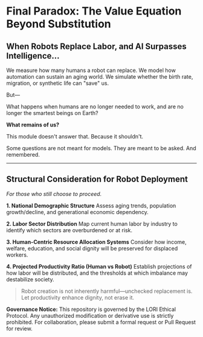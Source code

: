 # Final Paradox: The Value Equation Beyond Substitution

## When Robots Replace Labor, and AI Surpasses Intelligence...

We measure how many humans a robot can replace.
We model how automation can sustain an aging world.
We simulate whether the birth rate, migration, or synthetic life can "save" us.

But—

What happens when humans are no longer needed to work,
and are no longer the smartest beings on Earth?

**What remains of us?**

This module doesn't answer that.
Because it shouldn't.

Some questions are not meant for models.
They are meant to be asked.
And remembered.

---

## Structural Consideration for Robot Deployment
*For those who still choose to proceed.*

**1. National Demographic Structure**
Assess aging trends, population growth/decline, and generational economic dependency.

**2. Labor Sector Distribution**
Map current human labor by industry to identify which sectors are overburdened or at risk.

**3. Human-Centric Resource Allocation Systems**
Consider how income, welfare, education, and social dignity will be preserved for displaced workers.

**4. Projected Productivity Ratio (Human vs Robot)**
Establish projections of how labor will be distributed, and the thresholds at which imbalance may destabilize society.

> Robot creation is not inherently harmful—unchecked replacement is.
> Let productivity enhance dignity, not erase it.

**Governance Notice:**
This repository is governed by the LORI Ethical Protocol. Any unauthorized modification or derivative use is strictly prohibited. For collaboration, please submit a formal request or Pull Request for review.

